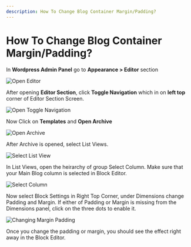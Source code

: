 ```yaml
---
description: How To Change Blog Container Margin/Padding?
---
```


# How To Change Blog Container Margin/Padding?

In **Wordpress Admin Panel** go to **Appearance > Editor** section

![Open Editor](/img/tutorial/bcmp1OpenEditor.png)

After opening **Editor Section**, click **Toggle Navigation** which in on **left top** corner of Editor Section Screen.

![Open Toggle Navigation](/img/tutorial/bcmp2toggleNavigation.png)

Now Click on **Templates** and **Open Archive**

![Open Archive](/img/tutorial/bcmp3openArchive.png)

After Archive is opened, select List Views.

![Select List View](/img/tutorial/bcmp4SelectListView.png)

In List Views, open the heirarchy of group Select Column. Make sure that your Main Blog column is selected in Block Editor.

![Select Column](/img/tutorial/bcmp5Selectcolumn.png)

Now select Block Settings in Right Top Corner, under Dimensions change Padding and Margin. If either of Padding or Margin is missing from the Dimensions panel, click on the three dots to enable it.

![Changing Margin Padding](/img/tutorial/bcmp6changemarginpadding.png)

Once you change the padding or margin, you should see the effect right away in the Block Editor.